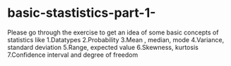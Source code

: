 # basic-stastistics-part-1-
Please go through the exercise to get an idea of some basic concepts of statistics like
1.Datatypes
2.Probability
3.Mean , median, mode
4.Variance, standard deviation
5.Range, expected value
6.Skewness, kurtosis
7.Confidence interval and degree of  freedom
